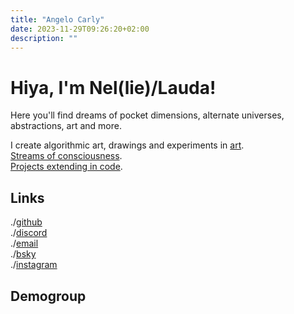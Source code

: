 ```yaml
---
title: "Angelo Carly"
date: 2023-11-29T09:26:20+02:00
description: ""
---
```


# Hiya, I'm Nel(lie)/Lauda!
  
Here you'll find dreams of pocket dimensions, alternate universes, abstractions, art and more.

I create algorithmic art, drawings and experiments in [art](./art).  
[Streams of consciousness](./blog).  
[Projects extending in code](./projects).

## Links

./[github](https://github.com/n-e-l)  
./[discord](https://discordapp.com/users/228235814985924608)  
./[email](angelo.carly@proton.me)  
./[bsky](https://bsky.app/profile/nel.re)  
./[instagram](https://www.instagram.com/dodecatatonic/)  

## Demogroup

<div id="stargaze-webring">
    <script type="text/javascript" src="https://stargaze.group/webring/onionring-variables.js"></script>
    <script type="text/javascript" src="https://stargaze.group/webring/onionring-widget.js", charset="utf-8"></script>
</div>


